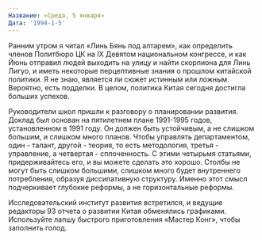 ```yaml
---
Название: «Среда, 5 января»
Дата: '1994-1-5'
---
```

Ранним утром я читал «Линь Бянь под алтарем», как определить членов Политбюро ЦК на IX Девятом национальном конгрессе, и как Йюнь отправил людей выходить на улицу и найти скорпиона для Линь Лигуо, и иметь некоторые перцептивные знания о прошлом китайской политики. Я не знаю, является ли сюжет истинным или ложным. Вероятно, есть подделки. В целом, политика Китая сегодня достигла больших успехов.

Руководители школ пришли к разговору о планировании развития. Доклад был основан на пятилетнем плане 1991-1995 годов, установленном в 1991 году. Он должен быть устойчивым, а не слишком большим, и слишком много планов. Чтобы управлять департаментом, один - талант, другой - теория, то есть методология, третья - управление, а четвертая - сплоченность. С этими четырьмя статьями, придерживайтесь его, и вы можете сделать это хорошо. Столбы не могут быть слишком большими, слишком много будет внутреннего потребления, образуя диссипативную структуру. Именно этот смысл подчеркивает глубокие реформы, а не горизонтальные реформы.

Исследовательский институт развития встретился, и ведущие редакторы 93 отчета о развитии Китая обменялись графиками. Используйте лапшу быстрого приготовления «Мастер Конг», чтобы заполнить голод.